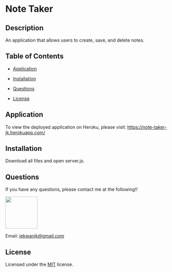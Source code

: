 # Note Taker
        
 ## Description 
        
 An application that allows users to create, save, and delete notes. 
        
 ## Table of Contents 
        
 * [Application](#application) 

 * [Installation](#installation) 
        
 * [Questions](#questions) 
        
 * [License](#license) 

 ## Application

 To view the deployed application on Heroku, please visit: https://note-taker-jk.herokuapp.com/

 ## Installation 
        
 Download all files and open server.js. 
      
 ## Questions
        
 If you have any questions, please contact me at the following!! 
        
 <img src="https://avatars1.githubusercontent.com/u/62856193?v=4" width="100">
        
 Email: jekwanjk@gmail.com 
        
 ## License
        
 Licensed under the [MIT](https://github.com/microsoft/vscode/blob/master/LICENSE.txt) license.